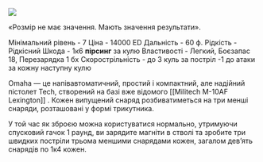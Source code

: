 
[![](https://static.wikia.nocookie.net/cyberpunk/images/7/72/Omaha_Default.png/revision/latest/scale-to-width-down/350?cb=20211117173535)](https://static.wikia.nocookie.net/cyberpunk/images/7/72/Omaha_Default.png/revision/latest?cb=20211117173535)

«Розмір не має значення. Мають значення результати».

Мінімальний рівень - 7
Ціна - 14000 ED
Дальність - 60 ф.
Рідкість - Рідкісний
Шкода - 1к6 **пірсинг** за кулю
Властивості - Легкий, Боєзапас 18, Перезарядка 1 бх
Скорострільність - до 3 куль за постріл -1 до атаки за кожну наступну кулю

Omaha — це напівавтоматичний, простий і компактний, але надійний пістолет Tech, створений на базі вже відомого [[Militech M-10AF Lexington]] . Кожен випущений снаряд розбиватиметься на три менші снаряди, розташовані у формі трикутника.

У той час як зброєю можна користуватися нормально, утримуючи спусковий гачок 1 раунд, ви зарядите магніти в стволі та зробите три швидких постріли трьома меншими снарядами кожен, загалом дев’ять снарядів по 1к4 кожен.